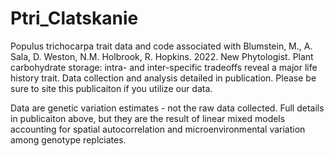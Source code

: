 # Ptri_Clatskanie
Populus trichocarpa trait data and code associated with Blumstein, M., A. Sala, D. Weston, N.M. Holbrook, R. Hopkins. 2022. New Phytologist. Plant carbohydrate storage: intra- and inter-specific tradeoffs reveal a major life history trait. Data collection and analysis detailed in publication. Please be sure to site this publicaiton if you utilize our data. 

Data are genetic variation estimates - not the raw data collected. Full details in publicaiton above, but they are the result of linear mixed models accounting for spatial autocorrelation and microenvironmental variation among genotype replciates. 
